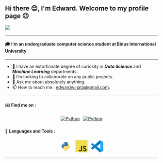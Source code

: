 ## Hi there :blush:, I'm Edward. Welcome to my profile page :wink:
![](https://visitor-badge.laobi.icu/badge?page_id=edw9998.edw9998)
<hr>

#### 🎓 I'm an undergraduate computer science student at Binus International University
<hr>

- 🌱 I have an extortionate degree of curiosity in ***Data Science*** and ***Machine Learning*** departments. 
- 👯 I’m looking to collaborate on any public projects.
- 💬 Ask me about absolutely anything.
- 📫 How to reach me : [edwardwinata@gmail.com](https://www.google.com/gmail/about/).
<hr>

#### ✉️ Find me on :
<p align="center">
<a href="https://www.linkedin.com/in/edward-kevin-3774521b1/" target="_blank" rel="noopener noreferrer"><img src="https://cdn.jsdelivr.net/npm/simple-icons@v3/icons/linkedin.svg" alt="Python" height="40" style="vertical-align:top; margin:4px"></a>
<a href="mailto:edwardwinata@gmail.com"><img src="https://cdn.jsdelivr.net/npm/simple-icons@v3/icons/gmail.svg" alt="Python" height="40" style="vertical-align:top; margin:4px"></a>
</p>

#### 🧰 Languages and Tools :
<p align="center">
<img src="https://raw.githubusercontent.com/github/explore/80688e429a7d4ef2fca1e82350fe8e3517d3494d/topics/python/python.png" alt="Python" height="40" style="vertical-align:top; margin:4px">
<img src="https://raw.githubusercontent.com/github/explore/80688e429a7d4ef2fca1e82350fe8e3517d3494d/topics/javascript/javascript.png" alt="Javascript" height="40" style="vertical-align:top; margin:4px">
<img src="https://raw.githubusercontent.com/github/explore/80688e429a7d4ef2fca1e82350fe8e3517d3494d/topics/visual-studio-code/visual-studio-code.png" alt="VS Code" height="40" style="vertical-align:top; margin:4px">
</p>
<hr>
